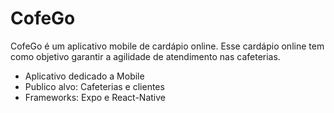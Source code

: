 # CofeGo

CofeGo é um aplicativo mobile de cardápio online. Esse cardápio online tem como objetivo garantir a agilidade de atendimento nas cafeterias.

- Aplicativo dedicado a Mobile
- Publico alvo: Cafeterias e clientes
- Frameworks: Expo e React-Native
